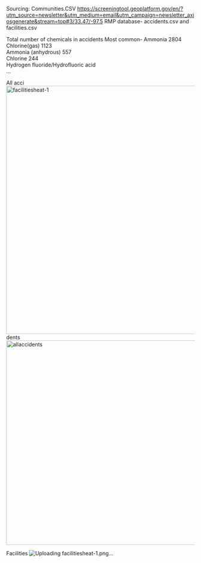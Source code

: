 











Sourcing:
Communities.CSV  https://screeningtool.geoplatform.gov/en/?utm_source=newsletter&utm_medium=email&utm_campaign=newsletter_axiosgenerate&stream=top#3/33.47/-97.5
RMP database- accidents.csv and facilities.csv




Total number of chemicals in accidents
Most common-
Ammonia  2804<br>
Chlorine(gas) 1123<br>
Ammonia (anhydrous) 557<br>
Chlorine          244<br>
Hydrogen fluoride/Hydrofluoric acid  <br>                                                                                  ... 


All acci<img width="663" alt="facilitiesheat-1" src="https://user-images.githubusercontent.com/108021370/236271266-33f32846-2c0c-451b-9a73-0e6189831cba.png">
dents
<img width="546" alt="allaccidents" src="https://user-images.githubusercontent.com/108021370/236271147-6ffd639e-109a-4a63-b94f-f8dac61d30b0.png">


Facilities
![Uploading facilitiesheat-1.png…]()














